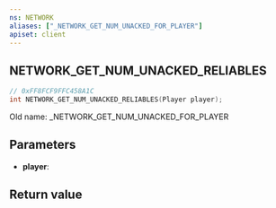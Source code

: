```yaml
---
ns: NETWORK
aliases: ["_NETWORK_GET_NUM_UNACKED_FOR_PLAYER"]
apiset: client
---
```

## NETWORK_GET_NUM_UNACKED_RELIABLES

```c
// 0xFF8FCF9FFC458A1C
int NETWORK_GET_NUM_UNACKED_RELIABLES(Player player);
```

Old name: _NETWORK_GET_NUM_UNACKED_FOR_PLAYER

## Parameters
* **player**:

## Return value